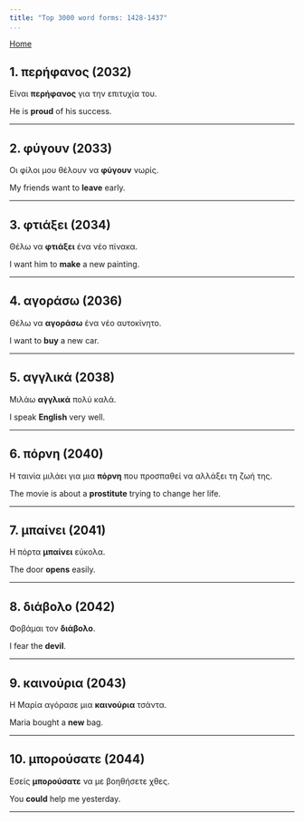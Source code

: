 ```yaml
---
title: "Top 3000 word forms: 1428-1437"
...
```


[Home](./) 

## 1. περήφανος (2032)

Είναι **περήφανος** για την επιτυχία του.  

He is **proud** of his success.

---

## 2. φύγουν (2033)

Οι φίλοι μου θέλουν να **φύγουν** νωρίς.

My friends want to **leave** early.

---

## 3. φτιάξει (2034)

Θέλω να **φτιάξει** ένα νέο πίνακα.  

I want him to **make** a new painting.

---

## 4. αγοράσω (2036)

Θέλω να **αγοράσω** ένα νέο αυτοκίνητο.

I want to **buy** a new car.

---

## 5. αγγλικά (2038)

Μιλάω **αγγλικά** πολύ καλά.

I speak **English** very well.

---

## 6. πόρνη (2040)

Η ταινία μιλάει για μια **πόρνη** που προσπαθεί να αλλάξει τη ζωή της.  

The movie is about a **prostitute** trying to change her life.

---

## 7. μπαίνει (2041)

Η πόρτα **μπαίνει** εύκολα.

The door **opens** easily.

---

## 8. διάβολο (2042)

Φοβάμαι τον **διάβολο**.

I fear the **devil**.

---

## 9. καινούρια (2043)

Η Μαρία αγόρασε μια **καινούρια** τσάντα.

Maria bought a **new** bag.

---

## 10. μπορούσατε (2044)

Εσείς **μπορούσατε** να με βοηθήσετε χθες.

You **could** help me yesterday.

---


